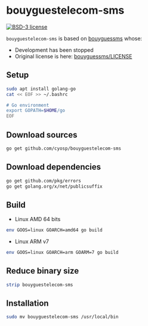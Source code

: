 # bouyguestelecom-sms

[![BSD-3 license](https://img.shields.io/badge/license-BSD--3--Clause-428F7E.svg)](https://tldrlegal.com/license/bsd-3-clause-license-%28revised%29)

`bouyguestelecom-sms` is based on [bouyguessms](https://github.com/tomsquest/bouyguessms) whose:
 * Development has been stopped
 * Original license is here: [bouyguessms/LICENSE](bouyguessms/LICENSE)

## Setup
```bash
sudo apt install golang-go
cat << EOF >> ~/.bashrc

# Go environment
export GOPATH=$HOME/go
EOF
```

## Download sources
```bash
go get github.com/cyosp/bouyguestelecom-sms
```

## Download dependencies
```bash
go get github.com/pkg/errors
go get golang.org/x/net/publicsuffix
```

## Build
 * Linux AMD 64 bits
```bash
env GOOS=linux GOARCH=amd64 go build
```
 * Linux ARM v7
```bash
env GOOS=linux GOARCH=arm GOARM=7 go build
```

## Reduce binary size
```bash
strip bouyguestelecom-sms
```

## Installation
```bash
sudo mv bouyguestelecom-sms /usr/local/bin
```
